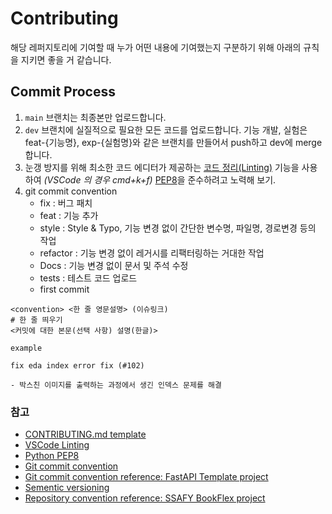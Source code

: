 # Contributing

해당 레퍼지토리에 기여할 때 누가 어떤 내용에 기여했는지 구분하기 위해 아래의 규칙을 지키면 좋을 거 같습니다.

## Commit Process

1. `main` 브랜치는 최종본만 업로드합니다.
2. `dev` 브랜치에 실질적으로 필요한 모든 코드를 업로드합니다. 기능 개발, 실험은 feat-{기능명}, exp-{실험명}와 같은 브랜치를 만들어서 push하고 dev에 merge합니다.
3. 눈갱 방지를 위해 최소한 코드 에디터가 제공하는 [코드 정리(Linting)](https://code.visualstudio.com/docs/python/linting) 기능을 사용하여 *(VSCode 의 경우 cmd+k+f)* [PEP8](https://peps.python.org/pep-0008/)을 준수하려고 노력해 보기.
4. git commit convention
    - fix : 버그 패치
    - feat : 기능 추가
    - style : Style & Typo, 기능 변경 없이 간단한 변수명, 파일명, 경로변경 등의 작업
    - refactor : 기능 변경 없이 레거시를 리팩터링하는 거대한 작업
    - Docs : 기능 변경 없이 문서 및 주석 수정
    - tests : 테스트 코드 업로드
    - first commit
    
```text
<convention> <한 줄 영문설명> (이슈링크)
# 한 줄 띄우기
<커밋에 대한 본문(선택 사항) 설명(한글)>

```

`example`
```text
fix eda index error fix (#102)

- 박스친 이미지를 출력하는 과정에서 생긴 인덱스 문제를 해결
```

### 참고

- [CONTRIBUTING.md template](https://gist.github.com/PurpleBooth/b24679402957c63ec426)
- [VSCode Linting](https://code.visualstudio.com/docs/python/linting)
- [Python PEP8](https://peps.python.org/pep-0008/)
- [Git commit convention](https://www.conventionalcommits.org/ko/v1.0.0/)
- [Git commit convention reference: FastAPI Template project](https://github.com/tiangolo/full-stack-fastapi-postgresql)
- [Sementic versioning](https://semver.org/lang/ko/)
- [Repository convention reference: SSAFY BookFlex project](https://github.com/glenn93516/BookFlex)
